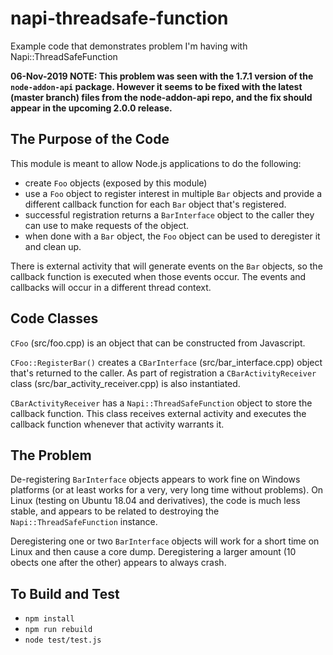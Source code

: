 # napi-threadsafe-function
Example code that demonstrates problem I'm having with Napi::ThreadSafeFunction

**06-Nov-2019 NOTE: This problem was seen with the 1.7.1 version of the `node-addon-api` package.  However it seems to be fixed with the latest (master branch) files from the node-addon-api repo, and the fix should appear in the upcoming 2.0.0 release.**

## The Purpose of the Code
This module is meant to allow Node.js applications to do the following:

- create `Foo` objects (exposed by this module)
- use a `Foo` object to register interest in multiple `Bar` objects and provide a different callback function for each `Bar` object that's registered.
- successful registration returns a `BarInterface` object to the caller they can use to make requests of the object.
- when done with a `Bar` object, the `Foo` object can be used to deregister it and clean up.

There is external activity that will generate events on the `Bar` objects, so the callback function is executed when those events occur.  The events and callbacks will occur in a different thread context.

## Code Classes

`CFoo` (src/foo.cpp) is an object that can be constructed from Javascript.

`CFoo::RegisterBar()` creates a `CBarInterface` (src/bar_interface.cpp) object that's returned to the caller. As part of registration a `CBarActivityReceiver` class (src/bar_activity_receiver.cpp) is also instantiated.

`CBarActivityReceiver` has a `Napi::ThreadSafeFunction` object to store the callback function.  This class receives external activity and executes the callback function whenever that activity warrants it.

## The Problem
De-registering `BarInterface` objects appears to work fine on Windows platforms (or at least works for a very, very long time without problems).  On Linux (testing on Ubuntu 18.04 and derivatives), the code is much less stable, and appears to be related to destroying the `Napi::ThreadSafeFunction` instance.

Deregistering one or two `BarInterface` objects will work for a short time on Linux and then cause a core dump.  Deregistering a larger amount (10 obects one after the other) appears to always crash.


## To Build and Test
- `npm install`
- `npm run rebuild`
- `node test/test.js`

